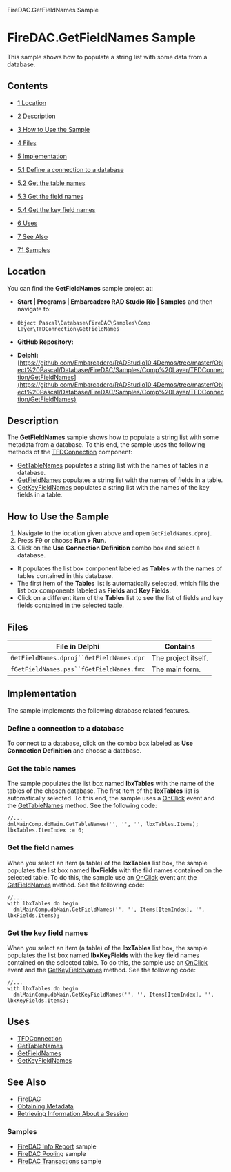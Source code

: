 FireDAC.GetFieldNames Sample[]()
# FireDAC.GetFieldNames Sample 


This sample shows how to populate a string list with some data from a database.
## Contents



* [1 Location](#Location)
* [2 Description](#Description)
* [3 How to Use the Sample](#How_to_Use_the_Sample)
* [4 Files](#Files)
* [5 Implementation](#Implementation)

* [5.1 Define a connection to a database](#Define_a_connection_to_a_database)
* [5.2 Get the table names](#Get_the_table_names)
* [5.3 Get the field names](#Get_the_field_names)
* [5.4 Get the key field names](#Get_the_key_field_names)

* [6 Uses](#Uses)
* [7 See Also](#See_Also)

* [7.1 Samples](#Samples)


## Location 

You can find the **GetFieldNames** sample project at:
* **Start | Programs | Embarcadero RAD Studio Rio | Samples** and then navigate to:

* `Object Pascal\Database\FireDAC\Samples\Comp Layer\TFDConnection\GetFieldNames`

* **GitHub Repository:**

* **Delphi:**[https://github.com/Embarcadero/RADStudio10.4Demos/tree/master/Object%20Pascal/Database/FireDAC/Samples/Comp%20Layer/TFDConnection/GetFieldNames](https://github.com/Embarcadero/RADStudio10.4Demos/tree/master/Object%20Pascal/Database/FireDAC/Samples/Comp%20Layer/TFDConnection/GetFieldNames)

## Description 

The **GetFieldNames** sample shows how to populate a string list with some metadata from a database. To this end, the sample uses the following methods of the [TFDConnection](http://docwiki.embarcadero.com/Libraries/en/FireDAC.Comp.Client.TFDConnection) component:
* [GetTableNames](http://docwiki.embarcadero.com/Libraries/en/FireDAC.Comp.Client.TFDCustomConnection.GetTableNames) populates a string list with the names of tables in a database.
* [GetFieldNames](http://docwiki.embarcadero.com/Libraries/en/FireDAC.Comp.Client.TFDCustomConnection.GetFieldNames) populates a string list with the names of fields in a table.
* [GetKeyFieldNames](http://docwiki.embarcadero.com/Libraries/en/FireDAC.Comp.Client.TFDCustomConnection.GetKeyFieldNames) populates a string list with the names of the key fields in a table.

## How to Use the Sample 


1.  Navigate to the location given above and open `GetFieldNames.dproj`.
2.  Press F9 or choose **Run > Run**.
3.  Click on the **Use Connection Definition** combo box and select a database.

*  It populates the list box component labeled as **Tables** with the names of tables contained in this database.
*  The first item of the **Tables** list is automatically selected, which fills the list box components labeled as **Fields** and **Key Fields**.
*  Click on a different item of the **Tables** list to see the list of fields and key fields contained in the selected table.

## Files 



| File in Delphi                         | Contains          |
|----------------------------------------|-------------------|
|`GetFieldNames.dproj``GetFieldNames.dpr`|The project itself.|
|`fGetFieldNames.pas``fGetFieldNames.fmx`|The main form.     |


## Implementation 

The sample implements the following database related features.
### Define a connection to a database 

To connect to a database, click on the combo box labeled as **Use Connection Definition** and choose a database.
### Get the table names 

The sample populates the list box named **lbxTables** with the name of the tables of the chosen database. The first item of the **lbxTables** list is automatically selected. To this end, the sample uses a [OnClick](http://docwiki.embarcadero.com/Libraries/en/Vcl.StdCtrls.TComboBox.OnClick) event and the [GetTableNames](http://docwiki.embarcadero.com/Libraries/en/FireDAC.Comp.Client.TFDCustomConnection.GetTableNames) method. See the following code:
```
//...
dmlMainComp.dbMain.GetTableNames('', '', '', lbxTables.Items);
lbxTables.ItemIndex := 0;

```



### Get the field names 

When you select an item (a table) of the **lbxTables** list box, the sample populates the list box named **lbxFields** with the fild names contained on the selected table. To do this, the sample use an [OnClick](http://docwiki.embarcadero.com/Libraries/en/Vcl.StdCtrls.TListBox.OnClick) event ant the [GetFieldNames](http://docwiki.embarcadero.com/Libraries/en/FireDAC.Comp.Client.TFDCustomConnection.GetFieldNames) method. See the following code:
```
//...
with lbxTables do begin
  dmlMainComp.dbMain.GetFieldNames('', '', Items[ItemIndex], '', lbxFields.Items);

```



### Get the key field names 

When you select an item (a table) of the **lbxTables** list box, the sample populates the list box named **lbxKeyFields** with the key field names contained on the selected table. To do this, the sample use an [OnClick](http://docwiki.embarcadero.com/Libraries/en/Vcl.StdCtrls.TListBox.OnClick) event and the [GetKeyFieldNames](http://docwiki.embarcadero.com/Libraries/en/FireDAC.Comp.Client.TFDCustomConnection.GetKeyFieldNames) method. See the following code:
```
//...
with lbxTables do begin
  dmlMainComp.dbMain.GetKeyFieldNames('', '', Items[ItemIndex], '', lbxKeyFields.Items);

```



## Uses 


* [TFDConnection](http://docwiki.embarcadero.com/Libraries/en/FireDAC.Comp.Client.TFDConnection)
* [GetTableNames](http://docwiki.embarcadero.com/Libraries/en/FireDAC.Comp.Client.TFDCustomConnection.GetTableNames)
* [GetFieldNames](http://docwiki.embarcadero.com/Libraries/en/FireDAC.Comp.Client.TFDCustomConnection.GetFieldNames)
* [GetKeyFieldNames](http://docwiki.embarcadero.com/Libraries/en/FireDAC.Comp.Client.TFDCustomConnection.GetKeyFieldNames)

## See Also 


* [FireDAC](http://docwiki.embarcadero.com/RADStudio/en/FireDAC)
* [Obtaining Metadata](http://docwiki.embarcadero.com/RADStudio/en/Obtaining_Metadata)
* [Retrieving Information About a Session](http://docwiki.embarcadero.com/RADStudio/en/Retrieving_Information_About_a_Session)

### Samples 


* [FireDAC Info Report](http://docwiki.embarcadero.com/CodeExamples/en/FireDAC.InfoReport_Sample) sample
* [FireDAC Pooling](http://docwiki.embarcadero.com/CodeExamples/en/FireDAC.Pooling_Sample) sample
* [FireDAC Transactions](http://docwiki.embarcadero.com/CodeExamples/en/FireDAC.Transactions_Sample) sample





